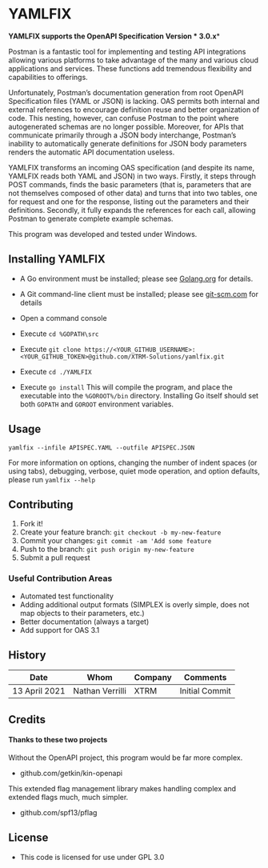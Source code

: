 # YAMLFIX

**YAMLFIX supports the OpenAPI Specification Version *
3.0.x***

Postman is a fantastic tool for implementing and testing API
integrations allowing various platforms to take advantage of
the many and various cloud applications and services. These
functions add tremendous flexibility and capabilities to
offerings.

Unfortunately, Postman’s documentation generation from root
OpenAPI Specification files (YAML or JSON) is lacking. OAS
permits both internal and external references to encourage
definition reuse and better organization of code. This
nesting, however, can confuse Postman to the point where
autogenerated schemas are no longer possible. Moreover, for
APIs that communicate primarily through a JSON body
interchange, Postman’s inability to automatically generate
definitions for JSON body parameters renders the automatic
API documentation useless.

YAMLFIX transforms an incoming OAS specification (and
despite its name, YAMLFIX reads both YAML and JSON) in two
ways. Firstly, it steps through POST commands, finds the
basic parameters (that is, parameters that are not
themselves composed of other data) and turns that into two
tables, one for request and one for the response, listing
out the parameters and their definitions. Secondly, it fully
expands the references for each call, allowing Postman to
generate complete example schemas.

This program was developed and tested under Windows.

## Installing YAMLFIX

- A Go environment must be installed; please
  see [Golang.org](https://www.golang.org) for details.
- A Git command-line client must be installed; please
  see [git-scm.com](https://git-scm.com/) for details
- Open a command console
- Execute `cd %GOPATH\src`
- Execute
  `git clone https://<YOUR_GITHUB_USERNAME>:<YOUR_GITHUB_TOKEN>@github.com/XTRM-Solutions/yamlfix.git`

- Execute `cd ./YAMLFIX`
- Execute `go install` This will compile the program, and
  place the executable into the `%GOROOT%/bin` directory.
  Installing Go itself should set both `GOPATH` and `GOROOT`
  environment variables.

## Usage

`yamlfix --infile APISPEC.YAML --outfile APISPEC.JSON`

For more information on options, changing the number of
indent spaces
(or using tabs), debugging, verbose, quiet mode operation,
and option defaults, please run `yamlfix --help`

## Contributing

1. Fork it!
1. Create your feature
   branch: `git checkout -b my-new-feature`
1. Commit your changes: `git commit -am 'Add some feature`
1. Push to the branch: `git push origin my-new-feature`
1. Submit a pull request

### Useful Contribution Areas

* Automated test functionality
* Adding additional output formats (SIMPLEX is overly
  simple, does not map objects to their parameters, etc.)
* Better documentation (always a target)
* Add support for OAS 3.1

## History

| Date | Whom | Company | Comments |
|---|---|---|---|
| 13 April 2021  | Nathan Verrilli  | XTRM | Initial Commit

## Credits

#### Thanks to these two projects

Without the OpenAPI project, this program would be far more
complex.

* github.com/getkin/kin-openapi

This extended flag management library makes handling complex
and extended flags much, much simpler.

* github.com/spf13/pflag

## License

* This code is licensed for use under GPL 3.0
